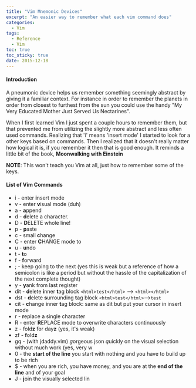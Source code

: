 ```yaml
---
title: "Vim Mnemonic Devices" 
excerpt: "An easier way to remember what each vim command does"
categories:
  - Vim
tags:
  - Reference
  - Vim
toc: true
toc_sticky: true
date: 2015-12-18
---
```


#### Introduction
A pneumonic device helps us remember something seemingly abstract by giving it a familiar context. For instance in order to remember the planets in order from closest to furthest from the sun you could use the handy "My Very Educated Mother Just Served Us Nectarines".

When I first learned Vim I just spent a couple hours to remember them, but that prevented me from utilizing the slightly more abstract and less often used commands. Realizing that 'i' means 'insert mode' I started to look for a other keys based on commands. Then I realized that it doesn't really matter how logical it is, if you remember it then that is good enough. It reminds a little bit of the book, **Moonwalking with Einstein**

**NOTE**: This won't teach you Vim at all, just how to remember some of the keys.

#### List of Vim Commands

- i - enter **i**nsert mode
- v - enter **v**isual mode (duh)
- a - **a**ppend
- d - **d**elete a character.
- D -  **D**ELETE whole line!
- p - **p**aste
- c - small **c**hange
- C - enter **C**HANGE mode to
- u - **u**ndo
- t - **t**o
- f - **f**orward
- ; - keep going to the next (yes this is weak but a reference of how a semicolon is like a period but without the hassle of the capitalization of the next complete thought)
- y - **y**ank from last register
- dit - **d**elete **i**nner **t**ag block `<html>test</html>` --> `<html></html>`
- dst - **d**elete **s**urrounding **t**ag block `<html>test</html>`-->`test`
- cit - **c**hange **i**nner **t**ag block: same as dit but put your cursor in insert mode
- r - **r**eplace a single character
- R - enter **R**EPLACE mode to overwrite characters continuously
- z - fold**z** for day**z** (yes, it's weak)
- zf - **f**old**z**
- gq - (with jdaddy.vim) *g*orgeous json *q*uickly on the visual selection without much work (yes, very w
- 0 -  the **start of the line**  you start with nothing and you have to build up to be rich
- $ - when you are rich, you have money, and you are at the **end of the line** and of your goal
- J - **j**oin the visually selected lin